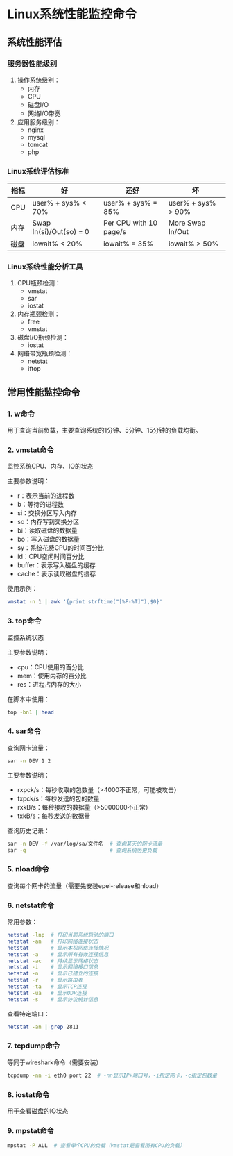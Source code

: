 # Linux系统性能监控命令

## 系统性能评估

### 服务器性能级别
1. 操作系统级别：
   - 内存
   - CPU
   - 磁盘I/O
   - 网络I/O带宽
2. 应用服务级别：
   - nginx
   - mysql
   - tomcat
   - php

### Linux系统评估标准

| 指标 | 好 | 还好 | 坏 |
|------|----|----|----|
| CPU | user% + sys% < 70% | user% + sys% = 85% | user% + sys% > 90% |
| 内存 | Swap In(si)/Out(so) = 0 | Per CPU with 10 page/s | More Swap In/Out |
| 磁盘 | iowait% < 20% | iowait% = 35% | iowait% > 50% |

### Linux系统性能分析工具
1. CPU瓶颈检测：
   - vmstat
   - sar
   - iostat
2. 内存瓶颈检测：
   - free
   - vmstat
3. 磁盘I/O瓶颈检测：
   - iostat
4. 网络带宽瓶颈检测：
   - netstat
   - iftop

## 常用性能监控命令

### 1. w命令
用于查询当前负载，主要查询系统的1分钟、5分钟、15分钟的负载均衡。

### 2. vmstat命令
监控系统CPU、内存、IO的状态

主要参数说明：
- r：表示当前的进程数
- b：等待的进程数
- si：交换分区写入内存
- so：内存写到交换分区
- bi：读取磁盘的数据量
- bo：写入磁盘的数据量
- sy：系统花费CPU的时间百分比
- id：CPU空闲时间百分比
- buffer：表示写入磁盘的缓存
- cache：表示读取磁盘的缓存

使用示例：
```bash
vmstat -n 1 | awk '{print strftime("[%F-%T]"),$0}'
```

### 3. top命令
监控系统状态

主要参数说明：
- cpu：CPU使用的百分比
- mem：使用内存的百分比
- res：进程占内存的大小

在脚本中使用：
```bash
top -bn1 | head
```

### 4. sar命令
查询网卡流量：
```bash
sar -n DEV 1 2
```

主要参数说明：
- rxpck/s：每秒收取的包数量（>4000不正常，可能被攻击）
- txpck/s：每秒发送的包的数量
- rxkB/s：每秒接收的数据量（>5000000不正常）
- txkB/s：每秒发送的数据量

查询历史记录：
```bash
sar -n DEV -f /var/log/sa/文件名  # 查询某天的网卡流量
sar -q                           # 查询系统历史负载
```

### 5. nload命令
查询每个网卡的流量（需要先安装epel-release和nload）

### 6. netstat命令
常用参数：
```bash
netstat -lnp  # 打印当前系统启动的端口
netstat -an   # 打印网络连接状态
netstat       # 显示本机网络连接情况
netstat -a    # 显示所有有效连接信息
netstat -ac   # 持续显示网络状态
netstat -i    # 显示网络接口信息
netstat -n    # 显示已建立的连接
netstat -r    # 显示路由表
netstat -ta   # 显示TCP连接
netstat -ua   # 显示UDP连接
netstat -s    # 显示协议统计信息
```

查看特定端口：
```bash
netstat -an | grep 2811
```

### 7. tcpdump命令
等同于wireshark命令（需要安装）
```bash
tcpdump -nn -i eth0 port 22  # -nn显示IP+端口号，-i指定网卡，-c指定包数量
```

### 8. iostat命令
用于查看磁盘的IO状态

### 9. mpstat命令
```bash
mpstat -P ALL  # 查看单个CPU的负载（vmstat是查看所有CPU的负载）
```
    



